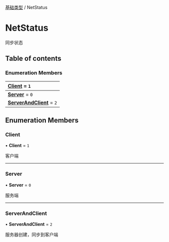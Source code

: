 [基础类型](../groups/基础类型.基础类型.md) / NetStatus

# NetStatus <Badge type="tip" text="Enumeration" /> <Score text="NetStatus" />

同步状态

## Table of contents

### Enumeration Members <Score text="Enumeration" /> 
| **[Client](mw.NetStatus.md#client)** = ``1``  |
| :----- |
| **[Server](mw.NetStatus.md#server)** = ``0`` |
| **[ServerAndClient](mw.NetStatus.md#serverandclient)** = ``2`` |

## Enumeration Members

### Client <Score text="Client" /> 

• **Client** = ``1``

客户端

___

### Server <Score text="Server" /> 

• **Server** = ``0``

服务端

___

### ServerAndClient <Score text="ServerAndClient" /> 

• **ServerAndClient** = ``2``

服务器创建，同步到客户端
